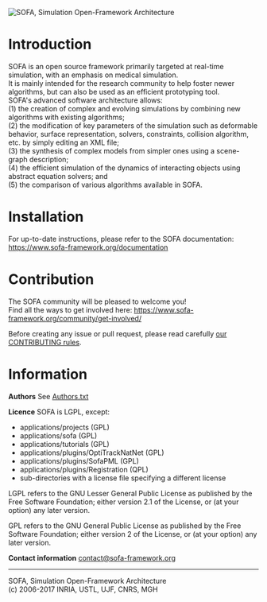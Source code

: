 ![SOFA, Simulation Open-Framework Architecture](https://www.sofa-framework.org/wp-content/uploads/2013/01/SOFA_LOGO_ORANGE_2-normal.png)


# Introduction

SOFA is an open source framework primarily targeted at real-time simulation, 
with an emphasis on medical simulation.  
It is mainly intended for the research community to help foster newer 
algorithms, but can also be used as an efficient prototyping tool.  
SOFA's advanced software architecture allows:  
(1) the creation of complex and evolving simulations by combining new algorithms
    with existing algorithms;  
(2) the modification of key parameters of the simulation  such as deformable
    behavior, surface representation, solvers, constraints, collision algorithm,
    etc. by simply editing an XML file;  
(3) the synthesis of complex models from simpler ones using a scene-graph
    description;  
(4) the efficient simulation of the dynamics of interacting objects using
    abstract equation solvers; and  
(5) the comparison of various algorithms available in SOFA. 


# Installation

For up-to-date instructions, please refer to the SOFA documentation:  
https://www.sofa-framework.org/documentation


# Contribution

The SOFA community will be pleased to welcome you!  
Find all the ways to get involved here: https://www.sofa-framework.org/community/get-involved/

Before creating any issue or pull request, please read carefully [our CONTRIBUTING rules](https://github.com/sofa-framework/sofa/blob/master/CONTRIBUTING.md).


# Information

**Authors**
See [Authors.txt](https://github.com/sofa-framework/sofa/blob/master/Authors.txt)

**Licence**
SOFA is LGPL, except:
- applications/projects (GPL)
- applications/sofa (GPL)
- applications/tutorials (GPL)
- applications/plugins/OptiTrackNatNet (GPL)
- applications/plugins/SofaPML (GPL)
- applications/plugins/Registration (QPL)
- sub-directories with a license file specifying a different license

LGPL refers to the GNU Lesser General Public License as published by the Free Software
Foundation; either version 2.1 of the License, or (at your option) any later 
version.

GPL refers to the GNU General Public License as published by the Free Software Foundation;
either version 2 of the License, or (at your option) any later version.

**Contact information**
contact@sofa-framework.org

-----------------------------------------------------------------------------

SOFA, Simulation Open-Framework Architecture  
(c) 2006-2017 INRIA, USTL, UJF, CNRS, MGH
